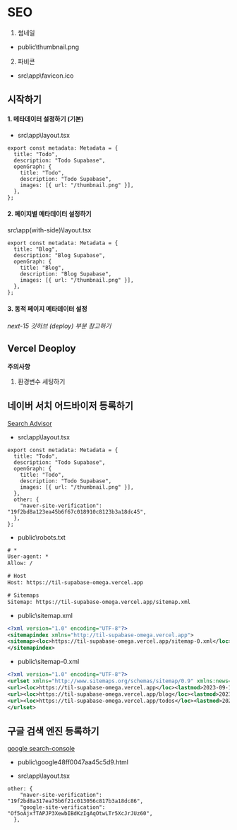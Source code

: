 # SEO

1. 썸네일

- public\thumbnail.png

2. 파비콘

- src\app\favicon.ico

## 시작하기

#### 1. 메타데이터 설정하기 (기본)

- src\app\layout.tsx

```tsx
export const metadata: Metadata = {
  title: "Todo",
  description: "Todo Supabase",
  openGraph: {
    title: "Todo",
    description: "Todo Supabase",
    images: [{ url: "/thumbnail.png" }],
  },
};
```

#### 2. 페이지별 메타데이터 설정하기

src\app\(with-side)\layout.tsx

```tsx
export const metadata: Metadata = {
  title: "Blog",
  description: "Blog Supabase",
  openGraph: {
    title: "Blog",
    description: "Blog Supabase",
    images: [{ url: "/thumbnail.png" }],
  },
};
```

#### 3. 동적 페이지 메타데이터 설정

_next-15 깃허브 (deploy) 부분 참고하기_

## Vercel Deoploy

**주의사항**

1. 환경변수 세팅하기

## 네이버 서치 어드바이저 등록하기

[Search Advisor](https://searchadvisor.naver.com/)

- src\app\layout.tsx

```tsx
export const metadata: Metadata = {
  title: "Todo",
  description: "Todo Supabase",
  openGraph: {
    title: "Todo",
    description: "Todo Supabase",
    images: [{ url: "/thumbnail.png" }],
  },
  other: {
    "naver-site-verification": "19f2bd8a123ea45b6f67c018910c8123b3a18dc45",
  },
};
```

- public\robots.txt

```txt
# *
User-agent: *
Allow: /

# Host
Host: https://til-supabase-omega.vercel.app

# Sitemaps
Sitemap: https://til-supabase-omega.vercel.app/sitemap.xml

```

- public\sitemap.xml

```xml
<?xml version="1.0" encoding="UTF-8"?>
<sitemapindex xmlns="http://til-supabase-omega.vercel.app">
<sitemap><loc>https://til-supabase-omega.vercel.app/sitemap-0.xml</loc></sitemap>
</sitemapindex>
```

- public\sitemap-0.xml

```xml
<?xml version="1.0" encoding="UTF-8"?>
<urlset xmlns="http://www.sitemaps.org/schemas/sitemap/0.9" xmlns:news="http://www.google.com/schemas/sitemap-news/0.9" xmlns:xhtml="http://www.w3.org/1999/xhtml" xmlns:mobile="http://www.google.com/schemas/sitemap-mobile/1.0" xmlns:image="http://www.google.com/schemas/sitemap-image/1.1" xmlns:video="http://www.google.com/schemas/sitemap-video/1.1">
<url><loc>https://til-supabase-omega.vercel.app</loc><lastmod>2023-09-11T23:52:17.732Z</lastmod><changefreq>daily</changefreq><priority>0.7</priority></url>
<url><loc>https://til-supabase-omega.vercel.app/blog</loc><lastmod>2023-09-11T23:52:17.732Z</lastmod><changefreq>daily</changefreq><priority>0.7</priority></url>
<url><loc>https://til-supabase-omega.vercel.app/todos</loc><lastmod>2023-09-11T23:52:17.732Z</lastmod><changefreq>daily</changefreq><priority>0.7</priority></url>
</urlset>
```

## 구글 검색 엔진 등록하기

[google search-console](https://search.google.com/search-console/about)

- public\google48ff0047aa45c5d9.html

- src\app\layout.tsx

```tsx
other: {
    "naver-site-verification": "19f2bd8a317ea75b6f21c013056c817b3a18dc86",
    "google-site-verification": "Of5oAjxfTAPJP3XewbIBdKzIgAqOtwLTr5XcJrJUz60",
  },
```
